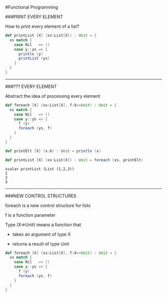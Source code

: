 #Functional Programming

###PRINT EVERY ELEMENT

How to print every element of a list?

```scala
def printList [X] (xs:List[X]) : Unit = {
  xs match {
    case Nil   => ()
    case y::ys => { 
      println (y)
      printList (ys)
    }
  }
}
```

***

###??? EVERY ELEMENT

Abstract the idea of processing every element

```scala
def foreach [X] (xs:List[X], f:X=>Unit) : Unit = {
  xs match {
    case Nil   => ()
    case y::ys => { 
      f (y)
      foreach (ys, f)
    }
  }
}

def printElt [X] (x:X) : Unit = println (x)

def printList [X] (xs:List[X]) : Unit = foreach (xs, printElt)
```

```
scala> printList (List (1,2,3))
1
2
3
```

***

###NEW CONTROL STRUCTURES

foreach is a new control structure for lists

f is a function parameter

Type (X=>Unit) means a function that

- takes an argument of type X

- returns a result of type Unit

```scala
def foreach [X] (xs:List[X], f:X=>Unit) : Unit = {
  xs match {
    case Nil   => ()
    case y::ys => { 
      f (y)
      foreach (ys, f)
    }
  }
}
```

